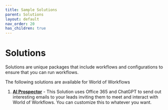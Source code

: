 ```yaml
---
title: Sample Solutions
parent: Solutions
layout: default
nav_order: 20
has_children: true
---
```


# Solutions

Solutions are unique packages that include workflows and configurations to ensure that you can run workflows.

The following solutions are available for World of Workflows

1. **[AI Prospector](AIProspector/README.md)** - This Solution uses Office 365 and ChatGPT to send out interesting emails to your leads inviting them to meet and interact with World of Workflows. You can customize this to whatever you want.